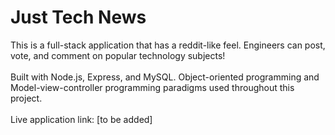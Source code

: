 # Just Tech News
This is a full-stack application that has a reddit-like feel. Engineers can post, vote, and comment on popular technology subjects! <br/><br/>
Built with Node.js, Express, and MySQL. Object-oriented programming and Model-view-controller programming paradigms used throughout this project. <br/><br/>
Live application link: [to be added]
